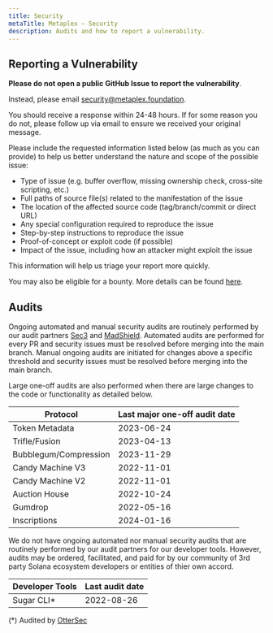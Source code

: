 ```yaml
---
title: Security
metaTitle: Metaplex — Security
description: Audits and how to report a vulnerability.
---
```


## Reporting a Vulnerability

**Please do not open a public GitHub Issue to report the vulnerability**.

Instead, please email security@metaplex.foundation.

You should receive a response within 24-48 hours. If for some reason you do not, please follow up via email to ensure we received your original message.

Please include the requested information listed below (as much as you can provide) to help us better understand the nature and scope of the possible issue:

- Type of issue (e.g. buffer overflow, missing ownership check, cross-site scripting, etc.)
- Full paths of source file(s) related to the manifestation of the issue
- The location of the affected source code (tag/branch/commit or direct URL)
- Any special configuration required to reproduce the issue
- Step-by-step instructions to reproduce the issue
- Proof-of-concept or exploit code (if possible)
- Impact of the issue, including how an attacker might exploit the issue

This information will help us triage your report more quickly.

You may also be eligible for a bounty. More details can be found [here](https://www.metaplex.com/bounty-program).

## Audits

Ongoing automated and manual security audits are routinely performed by our audit partners [Sec3](https://www.sec3.dev/) and [MadShield](https://www.madshield.xyz). Automated audits are performed for every PR and security issues must be resolved before merging into the main branch. Manual ongoing audits are initiated for changes above a specific threshold and security issues must be resolved before merging into the main branch.

Large one-off audits are also performed when there are large changes to the code or functionality as detailed below.

| Protocol              | Last major one-off audit date |
| --------------------- | ----------------------------- |
| Token Metadata        | 2023-06-24                    |
| Trifle/Fusion         | 2023-04-13                    |
| Bubblegum/Compression | 2023-11-29                    |
| Candy Machine V3      | 2022-11-01                    |
| Candy Machine V2      | 2022-11-01                    |
| Auction House         | 2022-10-24                    |
| Gumdrop               | 2022-05-16                    |
| Inscriptions          | 2024-01-16

We do not have ongoing automated nor manual security audits that are routinely performed by our audit partners for our developer tools. However, audits may be ordered, facilitated, and paid for by our community of 3rd party Solana ecosystem developers or entities of thier own accord.

| Developer Tools | Last audit date |
| --------------- | --------------- |
| Sugar CLI\*     | 2022-08-26      |

(\*) Audited by [OtterSec](https://osec.io)
